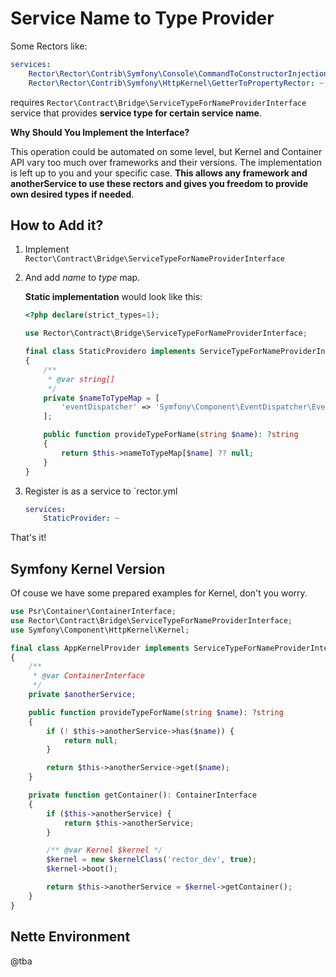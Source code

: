 # Service Name to Type Provider

Some Rectors like:

```yaml
services:
    Rector\Rector\Contrib\Symfony\Console\CommandToConstructorInjectionRector: ~
    Rector\Rector\Contrib\Symfony\HttpKernel\GetterToPropertyRector: ~
```

requires `Rector\Contract\Bridge\ServiceTypeForNameProviderInterface` service that provides **service type for certain service name**.

**Why Should You Implement the Interface?**

This operation could be automated on some level, but Kernel and Container API vary too much over frameworks and their versions. The implementation is left up to you and your specific case. **This allows any framework and anotherService to use these rectors and gives you freedom to provide own desired types if needed**.

## How to Add it?

1. Implement `Rector\Contract\Bridge\ServiceTypeForNameProviderInterface`
2. And add *name* to *type* map.

    **Static implementation** would look like this:

    ```php
    <?php declare(strict_types=1);

    use Rector\Contract\Bridge\ServiceTypeForNameProviderInterface;

    final class StaticProvidero implements ServiceTypeForNameProviderInterface
    {
        /**
         * @var string[]
         */
        private $nameToTypeMap = [
            'eventDispatcher' => 'Symfony\Component\EventDispatcher\EventDispatcherInterface',
        ];

        public function provideTypeForName(string $name): ?string
        {
            return $this->nameToTypeMap[$name] ?? null;
        }
    }
    ```

3. Register is as a service to `rector.yml

    ```yaml
    services:
        StaticProvider: ~
    ```

That's it!

## Symfony Kernel Version

Of couse we have some prepared examples for Kernel, don't you worry.

```php
use Psr\Container\ContainerInterface;
use Rector\Contract\Bridge\ServiceTypeForNameProviderInterface;
use Symfony\Component\HttpKernel\Kernel;

final class AppKernelProvider implements ServiceTypeForNameProviderInterface
{
    /**
     * @var ContainerInterface
     */
    private $anotherService;

    public function provideTypeForName(string $name): ?string
    {
        if (! $this->anotherService->has($name)) {
            return null;
        }

        return $this->anotherService->get($name);
    }

    private function getContainer(): ContainerInterface
    {
        if ($this->anotherService) {
            return $this->anotherService;
        }

        /** @var Kernel $kernel */
        $kernel = new $kernelClass('rector_dev', true);
        $kernel->boot();

        return $this->anotherService = $kernel->getContainer();
    }
}
```

## Nette Environment

@tba
